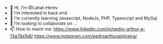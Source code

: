 - 👋 Hi, I’m @Lahat-Herev
- 👀 I’m interested in back end
- 🌱 I’m currently learning Javascript, NodeJs, PHP, Typescript and MySql. 
- 💞️ I’m looking to collaborate on ...
- 📫 How to reach me: 
  https://www.linkedin.com/in/pedro-arthur-a-13a78a1b8/
  https://www.instagram.com/pedroarthuraloliveira/

<!---
Lahat-Herev/Lahat-Herev is a ✨ special ✨ repository because its `README.md` (this file) appears on your GitHub profile.
You can click the Preview link to take a look at your changes.
--->

